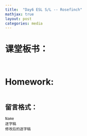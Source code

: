 ```yaml
---
title:  "Day6 ESL S/L -- Rosefinch"
mathjax: true
layout: post
categories: media
---
```


# 课堂板书：

```


```
# Homework:

```

```
## 留言格式：
```Name ``` <br>
```逐字稿``` <br>
```修改后的逐字稿```
